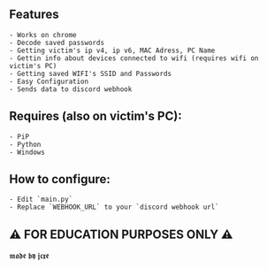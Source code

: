 
## Features
    - Works on chrome
    - Decode saved passwords
    - Getting victim's ip v4, ip v6, MAC Adress, PC Name
    - Gettin info about devices connected to wifi (requires wifi on victim's PC)
    - Getting saved WIFI's SSID and Passwords
    - Easy Configuration
    - Sends data to discord webhook

## Requires (also on victim's PC):
    - PiP
    - Python
    - Windows

 ## How to configure: ##
    - Edit `main.py`
    - Replace `WEBHOOK_URL` to your `discord webhook url`



## ⚠️ FOR EDUCATION PURPOSES ONLY ⚠️ 




























𝖒𝖆𝖉𝖊 𝖇𝖞 𝖏𝖈𝖝𝖊


